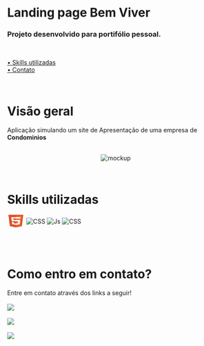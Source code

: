 <div>
<h1>Landing page Bem Viver</h1>
</div>

<h3>
  Projeto desenvolvido para portifólio pessoal.
</h3>
<br>

<p>
 <a href="#leng">• Skills utilizadas</a>
 <br>
 <a href="#contato">• Contato</a>
</p>
<br>

<div id="visao">
<h1>Visão geral</h1>
Aplicação simulando um site de Apresentação de uma empresa de <strong>Condominios</strong>
<br>
<br>
<p align = "center">
  <img src ="images/img_readme.jpg" alt = "mockup"/>
</p>
<br>


<div id="leng">
<h1>Skills utilizadas</h1>

 <img align="center" alt="HTML" height="30" width="40" src="https://raw.githubusercontent.com/devicons/devicon/master/icons/html5/html5-original.svg">
  <img align="center" alt="CSS" height="30" width="40" src="https://cdn.jsdelivr.net/gh/devicons/devicon/icons/css3/css3-original.svg">
  <img align="center" alt="Js" height="30" width="40" src="https://cdn.jsdelivr.net/gh/devicons/devicon/icons/javascript/javascript-original.svg">
  <img align="center" alt="CSS" height="30" width="40" src="https://cdn.jsdelivr.net/gh/devicons/devicon/icons/sass/sass-original.svg">
  
</div>
<br>
<br>
<br>

<div id="contato">
<h1>Como entro em contato?</h1>

Entre em contato através dos links a seguir!
<br>
<br>
<a href="https://www.linkedin.com/in/cauã-bernardino-lima-73413b22a/" target="_blank"><img src="https://img.shields.io/badge/-LinkedIn-%230077B5?style=for-the-badge&logo=linkedin&logoColor=white" target="_blank"></a>

<a href = "mailto:cauaberrnardinolima@gmail.com"><img src="https://img.shields.io/badge/Microsoft_Outlook-0078D4?style=for-the-badge&logo=microsoft-outlook&logoColor=white" target="_blank"></a>

<a href="https://api.whatsapp.com/send?phone=+5585999361168" target="_blank"><img src="https://img.shields.io/badge/WhatsApp-25D366?style=for-the-badge&logo=whatsapp&logoColor=white" target="_blank"></a>

</div>
<br>
<br>
<br>
